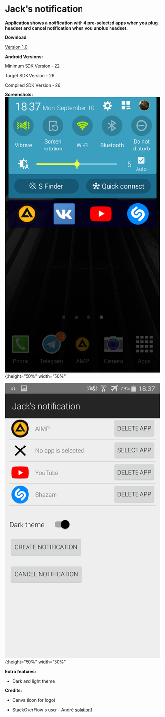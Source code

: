 # Jack's notification

**Application shows a notification with 4 pre-selected apps when you plug headset and cancel notification when you unplug headset.**



**Download**

[Version 1.0](release/jack-s_notification.v1.apk)



**Android Versions:**

Minimum SDK Version - 22

Target SDK Version - 26

Compiled SDK Version - 26




**Screenshots:**
![App in action, dark theme](screenshots/screenshot_1.png){:height="50%" width="50%"

![App Interface](screenshots/screenshot_2.png){:height="50%" width="50%"



**Extra features:**

- Dark and light theme



**Credits:**

- Canva (icon for logo)

- StackOverFlow's user - André [solution1](https://stackoverflow.com/a/10600736/2679982) 
